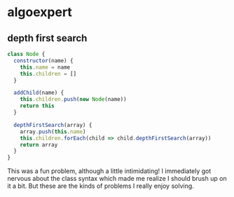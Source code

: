 # algoexpert

## depth first search

```javascript
class Node {
  constructor(name) {
    this.name = name
    this.children = []
  }

  addChild(name) {
    this.children.push(new Node(name))
    return this
  }

  depthFirstSearch(array) {
    array.push(this.name)
    this.children.forEach(child => child.depthFirstSearch(array))
    return array
  }
}
```

This was a fun problem, although a little intimidating! I immediately got nervous about the class syntax which made me realize I should brush up on it a bit. But these are the kinds of problems I really enjoy solving.
